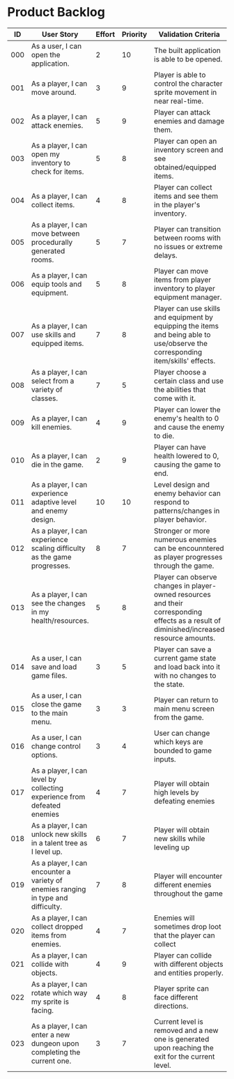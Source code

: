 # Product Backlog

| ID | User Story | Effort | Priority | Validation Criteria | Status |
|----|------------|--------|----------|---------------------|--------|
|000|As a user, I can open the application. |2|10|The built application is able to be opened. |DONE|
|001|As a player, I can move around. |3|9|Player is able to control the character sprite movement in near real-time. |TESTING|
|002|As a player, I can attack enemies. |5|9|Player can attack enemies and damage them. |TESTING|
|003|As a player, I can open my inventory to check for items. |5|8|Player can open an inventory screen and see obtained/equipped items. |TESTING|
|004|As a player, I can collect items. |4|8|Player can collect items and see them in the player's inventory. |TO DO|
|005|As a player, I can move between procedurally generated rooms. |5|7|Player can transition between rooms with no issues or extreme delays. |TESTING|
|006|As a player, I can equip tools and equipment. |5|8|Player can move items from player inventory to player equipment manager. |TO DO|
|007| As a player, I can use skills and equipped items. |7|8|Player can use skills and equipment by equipping the items and being able to use/observe the corresponding item/skills' effects. |TO DO|
|008|As a player, I can select from a variety of classes. |7|5|Player choose a certain class and use the abilities that come with it. |TO DO|
|009|As a player, I can kill enemies. |4|9|Player can lower the enemy's health to 0 and cause the enemy to die.  |TO DO|
|010|As a player, I can die in the game. |2|9|Player can have health lowered to 0, causing the game to end. |TO DO|
|011|As a player, I can experience adaptive level and enemy design. |10|10| Level design and enemy behavior can respond to patterns/changes in player behavior. |TO DO|
|012|As a player, I can experience scaling difficulty as the game progresses. |8|7| Stronger or more numerous enemies can be encounntered as player progresses through the game. |TO DO|
|013|As a player, I can see the changes in my health/resources. |5|8| Player can observe changes in player-owned resources and their corresponding effects as a result of diminished/increased resource amounts. |TESTING|
|014|As a user, I can save and load game files. |3|5| Player can save a current game state and load back into it with no changes to the state. |TO DO|
|015|As a user, I can close the game to the main menu. |3|3|Player can return to main menu screen from the game. |TO DO|
|016|As a user, I can change control options. |3|4|User can change which keys are bounded to game inputs. |TO DO|
|017|As a player, I can level by collecting experience from defeated enemies|4|7|Player will obtain high levels by defeating enemies|TO DO|
|018|As a player, I can unlock new skills in a talent tree as I level up. |6|7|Player will obtain new skills while leveling up|TO DO|
|019|As a player, I can encounter a variety of enemies ranging in type and difficulty. |7|8| Player will encounter different enemies throughout the game|TO DO|
|020|As a player, I can collect dropped items from enemies.|4|7| Enemies will sometimes drop loot that the player can collect|TO DO|
|021| As a player, I can collide with objects. |4|9| Player can collide with different objects and entities properly.| TESTING|
|022| As a player, I can rotate which way my sprite is facing. | 4| 8| Player sprite can face different directions. | TO DO|
|023| As a player, I can enter a new dungeon upon completing the current one. |3|7| Current level is removed and a new one is generated upon reaching the exit for the current level. |IN DEVELOPMENT| 
